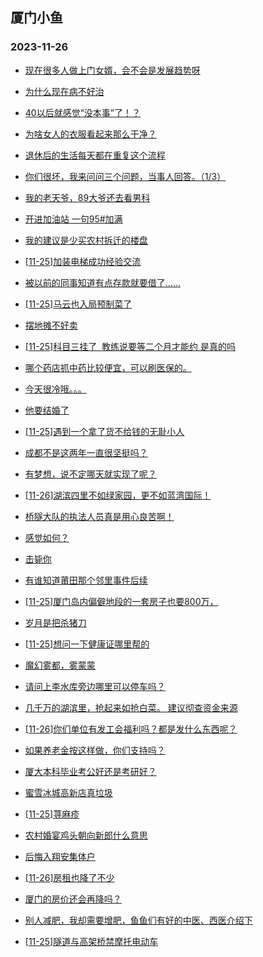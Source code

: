 ## 厦门小鱼 
### 2023-11-26

+ [现在很多人做上门女婿，会不会是发展趋势呀](http://bbs.xmfish.com/read-htm-tid-18111298.html)

+ [为什么现在病不好治](http://bbs.xmfish.com/read-htm-tid-18111297.html)

+ [40以后就感觉“没本事”了！？](http://bbs.xmfish.com/read-htm-tid-18111333.html)

+ [为啥女人的衣服看起来那么干净？](http://bbs.xmfish.com/read-htm-tid-18111158.html)

+ [退休后的生活每天都在重复这个流程](http://bbs.xmfish.com/read-htm-tid-18111327.html)

+ [你们很坏，我来问问三个问题，当事人回答。（1/3）](http://bbs.xmfish.com/read-htm-tid-18111259.html)

+ [我的老天爷，89大爷还去看男科](http://bbs.xmfish.com/read-htm-tid-18111330.html)

+ [开进加油站 一句95#加满](http://bbs.xmfish.com/read-htm-tid-18111319.html)

+ [我的建议是少买农村拆迁的楼盘](http://bbs.xmfish.com/read-htm-tid-18111353.html)

+ [[11-25]加装电梯成功经验交流](http://bbs.xmfish.com/read-htm-tid-18111187.html)

+ [被以前的同事知道有点存款就要借了……](http://bbs.xmfish.com/read-htm-tid-18111234.html)

+ [[11-25]马云也入局预制菜了](http://bbs.xmfish.com/read-htm-tid-18111237.html)

+ [摆地摊不好卖](http://bbs.xmfish.com/read-htm-tid-18111320.html)

+ [[11-25]科目三挂了  教练说要等二个月才能约 是真的吗](http://bbs.xmfish.com/read-htm-tid-18111328.html)

+ [哪个药店抓中药比较便宜，可以刷医保的。](http://bbs.xmfish.com/read-htm-tid-18111300.html)

+ [今天很冷哦。。。](http://bbs.xmfish.com/read-htm-tid-18111339.html)

+ [他要结婚了](http://bbs.xmfish.com/read-htm-tid-18111503.html)

+ [[11-25]遇到一个拿了货不给钱的无耻小人](http://bbs.xmfish.com/read-htm-tid-18111348.html)

+ [成都不是这两年一直很坚挺吗？](http://bbs.xmfish.com/read-htm-tid-18111472.html)

+ [有梦想，说不定哪天就实现了呢？](http://bbs.xmfish.com/read-htm-tid-18111379.html)

+ [[11-26]湖滨四里不如绿家园，更不如蓝湾国际！](http://bbs.xmfish.com/read-htm-tid-18111611.html)

+ [桥隧大队的执法人员真是用心良苦啊！](http://bbs.xmfish.com/read-htm-tid-18111417.html)

+ [感觉如何？](http://bbs.xmfish.com/read-htm-tid-18111484.html)

+ [击毙你](http://bbs.xmfish.com/read-htm-tid-18111414.html)

+ [有谁知道莆田那个邻里事件后续](http://bbs.xmfish.com/read-htm-tid-18111507.html)

+ [[11-25]厦门岛内偏僻地段的一套房子也要800万，](http://bbs.xmfish.com/read-htm-tid-18111409.html)

+ [岁月是把杀猪刀](http://bbs.xmfish.com/read-htm-tid-18111496.html)

+ [[11-25]想问一下健康证哪里帮的](http://bbs.xmfish.com/read-htm-tid-18111517.html)

+ [魔幻雾都，雾蒙蒙](http://bbs.xmfish.com/read-htm-tid-18111427.html)

+ [请问上李水库旁边哪里可以停车吗？](http://bbs.xmfish.com/read-htm-tid-18111415.html)

+ [几千万的湖滨里，抢起来如抢白菜。 建议彻查资金来源](http://bbs.xmfish.com/read-htm-tid-18111660.html)

+ [[11-26]你们单位有发工会福利吗？都是发什么东西呢？](http://bbs.xmfish.com/read-htm-tid-18111651.html)

+ [如果养老金按这样做，你们支持吗？](http://bbs.xmfish.com/read-htm-tid-18111512.html)

+ [厦大本科毕业考公好还是考研好？](http://bbs.xmfish.com/read-htm-tid-18111575.html)

+ [蜜雪冰城高新店真垃圾](http://bbs.xmfish.com/read-htm-tid-18111508.html)

+ [[11-25]荨麻疹](http://bbs.xmfish.com/read-htm-tid-18111574.html)

+ [农村婚宴鸡头朝向新郎什么意思](http://bbs.xmfish.com/read-htm-tid-18111509.html)

+ [后悔入翔安集体户](http://bbs.xmfish.com/read-htm-tid-18111764.html)

+ [[11-26]房租也降了不少](http://bbs.xmfish.com/read-htm-tid-18111676.html)

+ [厦门的房价还会再降吗？](http://bbs.xmfish.com/read-htm-tid-18111810.html)

+ [别人减肥，我却需要增肥，鱼鱼们有好的中医、西医介绍下](http://bbs.xmfish.com/read-htm-tid-18111589.html)

+ [[11-25]隧道与高架桥禁摩托电动车](http://bbs.xmfish.com/read-htm-tid-18111532.html)

